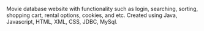 Movie database website with functionality such as login, searching, sorting, shopping cart, rental options, cookies, and etc. Created using Java, Javascript, HTML, XML, CSS, JDBC, MySql.
